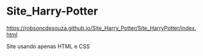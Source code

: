 # Site_Harry-Potter

 https://robsoncdesouza.github.io/Site_Harry_Potter/Site_HarryPotter/index.html

Site usando apenas HTML e CSS
